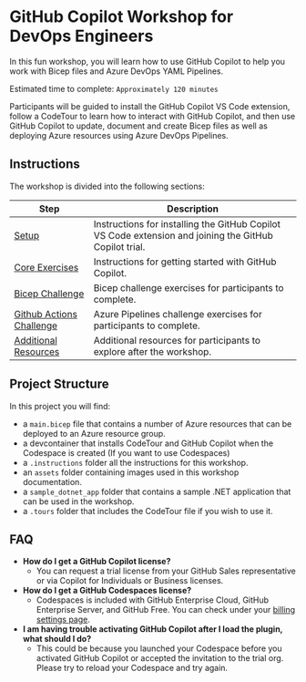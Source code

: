 # GitHub Copilot Workshop for DevOps Engineers

In this fun workshop, you will learn how to use GitHub Copilot to help you work with Bicep files and Azure DevOps YAML Pipelines.

Estimated time to complete: `Approximately 120 minutes`

Participants will be guided to install the GitHub Copilot VS Code extension, follow a CodeTour to learn how to interact with GitHub Copilot, and then use GitHub Copilot to update, document and create Bicep files as well as deploying Azure resources using Azure DevOps Pipelines. 


## Instructions 

The workshop is divided into the following sections:

Step | Description
--- | ---
[Setup](</.instructions/1. setup.md>) | Instructions for installing the GitHub Copilot VS Code extension and joining the GitHub Copilot trial.
[Core Exercises](</.instructions/2. core exercises.md>) | Instructions for getting started with GitHub Copilot.
[Bicep Challenge](</.instructions/3. bicep challenge.md>) | Bicep challenge exercises for participants to complete.
[Github Actions Challenge](</.instructions/4. azure pipelines challenge.md>) | Azure Pipelines challenge exercises for participants to complete.
[Additional Resources](</.instructions/4. additional resources.md>) | Additional resources for participants to explore after the workshop.


## Project Structure

In this project you will find: 

* a `main.bicep` file that contains a number of Azure resources that can be deployed to an Azure resource group.
* a devcontainer that installs CodeTour and GitHub Copilot when the Codespace is created (If you want to use Codespaces)
* a `.instructions` folder all the instructions for this workshop.
* an `assets` folder containing images used in this workshop documentation.
* a `sample_dotnet_app` folder that contains a sample .NET application that can be used in the workshop.
* a `.tours` folder that includes the CodeTour file if you wish to use it.


## FAQ 

- **How do I get a GitHub Copilot license?**
  - You can request a trial license from your GitHub Sales representative or via Copilot for Individuals or Business licenses.
- **How do I get a GitHub Codespaces license?**
    - Codespaces is included with GitHub Enterprise Cloud, GitHub Enterprise Server, and GitHub Free. You can check under your [billing settings page](https://github.com/settings/billing).
- **I am having trouble activating GitHub Copilot after I load the plugin, what should I do?**
    - This could be because you launched your Codespace before you activated GitHub Copilot or accepted the invitation to the trial org. Please try to reload your Codespace and try again.
